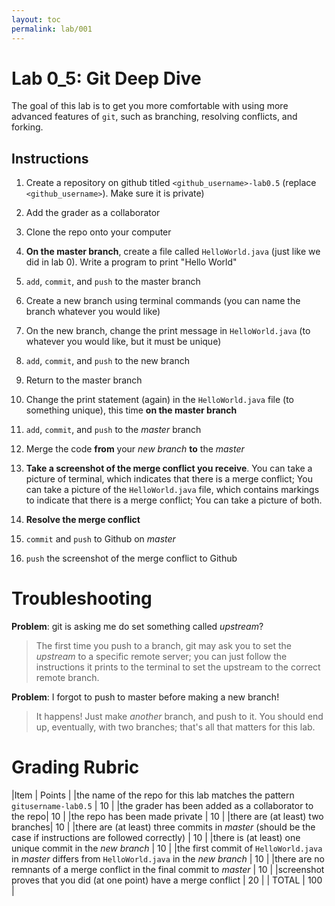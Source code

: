 ```yaml
---
layout: toc
permalink: lab/001
---
```



# Lab 0_5: Git Deep Dive

The goal of this lab is to get you more comfortable with using more advanced features of `git`, such as branching, resolving conflicts, and forking.

## Instructions

1. Create a repository on github titled `<github_username>-lab0.5` (replace `<github_username>`). Make sure it is private) 

2. Add the grader as a collaborator

3. Clone the repo onto your computer

4. **On the master branch**, create a file called `HelloWorld.java` (just like we did in lab 0). Write a program to print "Hello World"

5. `add`, `commit`, and `push` to the master branch

6. Create a new branch using terminal commands (you can name the branch whatever you would like)

7. On the new branch, change the print message in `HelloWorld.java` (to whatever you would like, but it must be unique)

8. `add`, `commit`, and `push` to the new branch

9. Return to the master branch

10. Change the print statement (again) in the `HelloWorld.java` file (to something unique), this time **on the master branch**

11. `add`, `commit`, and `push` to the *master* branch

12. Merge the code **from** your *new branch* **to** the *master* 

13. **Take a screenshot of the merge conflict you receive**. You can take a picture of terminal, which indicates that there is a merge conflict; You can take a picture of the `HelloWorld.java` file, which contains markings to indicate that there is a merge conflict; You can take a picture of both.

14. **Resolve the merge conflict**

15. `commit` and `push` to Github on *master*

16. `push` the screenshot of the merge conflict to Github

# Troubleshooting

**Problem**: git is asking me do set something called *upstream*?
> The first time you push to a branch, git may ask you to set the *upstream* to a specific remote server; you can just follow the instructions it prints to the terminal to set the upstream to the correct remote branch.

**Problem**: I forgot to push to master before making a new branch!
> It happens! Just make *another* branch, and push to it. You should end up, eventually, with two branches; that's all that matters for this lab.

# Grading Rubric

|Item | Points |
|the name of the repo for this lab matches the pattern  `gitusername-lab0.5` | 10 |
|the grader has been added as a collaborator to the repo| 10 |
|the repo has been made private | 10 |
|there are (at least) two branches| 10 |
|there are (at least) three commits in *master* (should be the case if instructions are followed correctly) | 10 |
|there is (at least) one unique commit in the *new branch* | 10 |
|the first commit of `HelloWorld.java` in *master* differs from `HelloWorld.java` in the *new branch* | 10 |
|there are no remnants of a merge conflict in the final commit to *master* | 10 |
|screenshot proves that you did (at one point) have a merge conflict | 20 |
| TOTAL | 100 |

